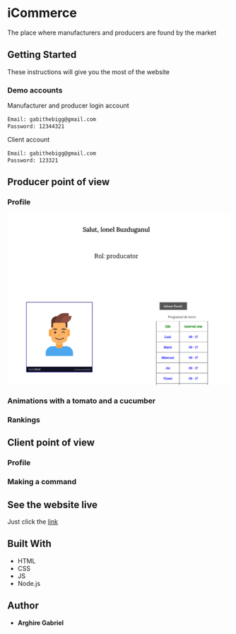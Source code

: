# iCommerce
The place where manufacturers and producers are found by the market

## Getting Started
These instructions will give you the most of the website

### Demo accounts
Manufacturer and producer login account 

```
Email: gabithebigg@gmail.com
Password: 12344321
```

Client account

```
Email: gabithebigg@gmail.com 
Password: 123321
```

## Producer point of view

### Profile
![Producer Profile](https://github.com/JusticeBringer/aiCommerce/blob/master/uploads/prodProfile.PNG)
### Animations with a tomato and a cucumber

### Rankings

## Client point of view

### Profile

### Making a command

## See the website live
Just click the [link](https://ai-commerce.herokuapp.com)

## Built With
* HTML
* CSS
* JS
* Node.js

## Author

* **Arghire Gabriel**
